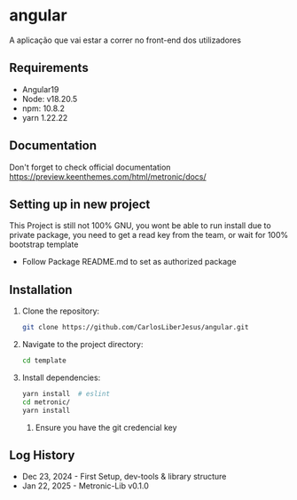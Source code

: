 # angular
A aplicação que vai estar a correr no front-end dos utilizadores

## Requirements

 - Angular19
 - Node: v18.20.5
 - npm: 10.8.2
 - yarn 1.22.22

## Documentation

Don't forget to check official documentation
https://preview.keenthemes.com/html/metronic/docs/

## Setting up in new project

This Project is still not 100% GNU, you wont be able to run install due to private package, you need to get a read key from the team, or wait for 100% bootstrap template

- Follow Package README.md to set as authorized package
  
## Installation

1. Clone the repository:
   ```sh
   git clone https://github.com/CarlosLiberJesus/angular.git
   ```
2. Navigate to the project directory:
   ```sh
   cd template
   ```
3. Install dependencies:
   ```sh
   yarn install  # eslint
   cd metronic/
   yarn install
   ```
   1. Ensure you have the git credencial key

## Log History

- Dec 23, 2024 - First Setup, dev-tools & library structure
- Jan 22, 2025 - Metronic-Lib v0.1.0